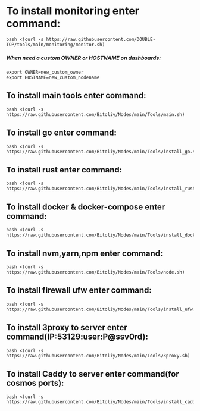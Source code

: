 # To install monitoring enter command:
```
bash <(curl -s https://raw.githubusercontent.com/DOUBLE-TOP/tools/main/monitoring/monitor.sh)
```
##### When need a custom OWNER or HOSTNAME on dashboards:
```
export OWNER=new_custom_owner
export HOSTNAME=new_custom_nodename
```


## To install main tools enter command:
```
bash <(curl -s https://raw.githubusercontent.com/Bitoliy/Nodes/main/Tools/main.sh)
```

## To install go enter command:
```
bash <(curl -s https://raw.githubusercontent.com/Bitoliy/Nodes/main/Tools/install_go.sh)
```

## To install rust enter command:
```
bash <(curl -s https://raw.githubusercontent.com/Bitoliy/Nodes/main/Tools/install_rust.sh)
```

## To install docker & docker-compose enter command:
```
bash <(curl -s https://raw.githubusercontent.com/Bitoliy/Nodes/main/Tools/install_docker.sh)
```

## To install nvm,yarn,npm enter command:
```
bash <(curl -s https://raw.githubusercontent.com/Bitoliy/Nodes/main/Tools/node.sh)
```

## To install firewall ufw enter command:
```
bash <(curl -s https://raw.githubusercontent.com/Bitoliy/Nodes/main/Tools/install_ufw.sh)
```

## To install 3proxy to server enter command(IP:53129:user:P@ssv0rd):
```
bash <(curl -s https://raw.githubusercontent.com/Bitoliy/Nodes/main/Tools/3proxy.sh)
```

## To install Caddy to server enter command(for cosmos ports):
```
bash <(curl -s https://raw.githubusercontent.com/Bitoliy/Nodes/main/Tools/install_caddy.sh)
```
